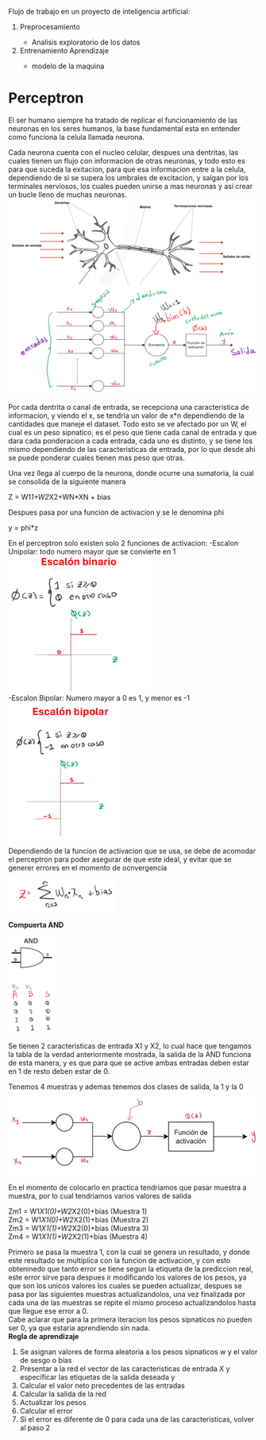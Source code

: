 

Flujo de trabajo en un proyecto de inteligencia artificial:
<ol>
<li>Preprocesamiento</li>
    <ul>
    <li>Analisis exploratorio de los datos</li>
    </ul>
<li>Entrenamiento Aprendizaje</li>
    <ul>
    <li>modelo de la maquina</li>
    </ul>
</ol>


# Perceptron 

El ser humano siempre ha tratado de replicar el funcionamiento de las neuronas en los seres humanos, la base fundamental esta en entender como funciona la celula llamada neurona.<br>

Cada neurona cuenta con el nucleo celular, despues una dentritas, las cuales tienen un flujo con informacion de otras neuronas, y todo esto es para que suceda la exitacion, para que esa informacion entre a la celula, dependiendo de si se supera los umbrales de excitacion, y salgan por los terminales nerviosos, los cuales pueden unirse a mas neuronas y asi crear un bucle lleno de muchas neuronas.<br>
![Neurona](image-1.png)
![Estrucrua_Perceptron](image.png)

Por cada dentrita o canal de entrada, se recepciona una caracteristica de informacion, y viendo el x, se tendria un valor de x*n dependiendo de la cantidades que maneje el dataset.
Todo esto se ve afectado por un W, el cual es un peso sipnatico, es el peso que tiene cada canal de entrada y que dara cada ponderacion a cada entrada, cada uno es distinto, y se tiene los mismo dependiendo de las caracteristicas de entrada, por lo que desde ahi se puede ponderar cuales tienen mas peso que otras.

Una vez llega al cuerpo de la neurona, donde ocurre una sumatoria, la cual se consolida de la siguiente manera

Z = W1*1+W2*X2+WN*XN + bias


Despues pasa por una funcion de activacion y se le denomina phi

y = phi*z


En el perceptron solo existen solo 2 funciones de activacion:
    -Escalon Unipolar: todo numero mayor que  se convierte en 1
    <br>
    ![Escalon Unipolar](image-2.png)
    <br>
    -Escalon Bipolar: Numero mayor a 0 es 1, y menor es -1
    <br>
    ![Escalon Bipolar](image-3.png)

Dependiendo de la funcion de activacion que se usa, se debe de acomodar el perceptron para poder asegurar de que este ideal, y evitar que se generer errores en el momento de ocnvergencia

![Z](image-4.png)

**Compuerta AND**

![Compuerta AND](image-5.png)

Se tienen 2 caracteristicas de entrada X1 y X2, lo cual hace que tengamos la tabla de la verdad anteriormente mostrada, la salida de la AND funciona de esta manera, y es que para que se active ambas entradas deben estar en 1 de resto deben estar de 0.

Tenemos 4 muestras y ademas tenemos dos clases de salida, la 1 y la 0

![Perceptron](image-6.png)

En el momento de colocarlo en practica tendriamos que pasar muestra a muestra, por lo cual tendriamos varios valores de salida

Zm1 = W1*X1(0)+W2*X2(0)+bias   (Muestra 1) <br>
Zm2 = W1*X1(0)+W2*X2(1)+bias   (Muestra 2) <br>
Zm3 = W1*X1(1)+W2*X2(0)+bias   (Muestra 3) <br>
Zm4 = W1*X1(1)+W2*X2(1)+bias   (Muestra 4) <br>

Primero se pasa la muestra 1, con la  cual se genera un resultado, y donde este resultado se multiplica con la funcion de activacion, y con esto obteninedo que tanto error se tiene segun la etiqueta de la prediccion real, este error sirve para despues ir modificando los valores de los pesos, ya que son los unicos valores los cuales se pueden actualizar, despues se pasa por las siguientes muestras actualizandolos, una vez finalizada por cada una de las muestras se repite el mismo proceso actualizandolos hasta que llegue ese error a 0.
<br>
Cabe aclarar que para la primera iteracion los pesos sipnaticos no pueden ser 0, ya que estaria aprendiendo sin nada.
<br>
**Regla de aprendizaje**
<ol>
<li>Se asignan valores de forma aleatoria a los pesos sipnaticos w y el valor de sesgo o bias</li>
<li>Presentar a la red el vector de las caracteristicas de entrada X y especificar las etiquetas de la salida deseada y</li>
<li>Calcular el valor neto precedentes de las entradas</li>
<li>Calcular la salida de la red</li>
<li>Actualizar los pesos</li>
<li>Calcular el error</li>
<li>Si el error es diferente de 0 para cada una de las caracteristicas, volver al paso 2</li>
</ol>

